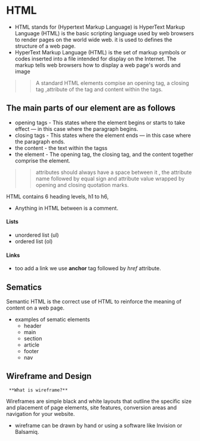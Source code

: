 # HTML 

 * HTML  stands for  (Hypertext Markup Language) is HyperText Markup Language (HTML) is the basic scripting language used by web browsers to render pages on the world wide web. it is used to defines the structure of a web page.
 * HyperText Markup Language (HTML) is the set of markup symbols or codes inserted into a file intended for display on the Internet. The markup tells web browsers how to display a web page's words and image

  >> A standard HTML elements compise an opening tag, a closing tag ,attribute of the tag and content within the tags.

  ## The main parts of our element are as follows

 * opening tags - This states where the element begins or starts to take effect — in this case where the paragraph begins.
 * closing tags - This states where the element ends — in this case where the paragraph ends.
 * the content - the text within the tagss 
 * the element - The opening tag, the closing tag, and the content together comprise the element.

  >> attributes should always have a space between it , the attribute name followed by equal sign and attribute value wrapped by opening and closing quotation marks.


HTML contains 6 heading levels, h1 to h6, 
  * Anything in HTML  between <!-- and --> is a comment. 

 #### Lists
   * unordered list (ul)
   * ordered list (ol)

#### Links 
  * too add a link we use **anchor** tag  followed by _href_ attribute.
  

  ## Sematics
    
Semantic HTML is the correct use of HTML to reinforce the meaning of content on a web page.

   *  examples of sematic elements 
       + header
       + main
       + section
       + article
       + footer
       + nav

  ## Wireframe and Design

     **What is wireframe?**

  Wireframes are simple black and white layouts that outline the specific size and placement of page elements, site features, conversion areas and navigation for your website.

   * wireframe can be drawn by hand or using a software like Invision or Balsamiq.